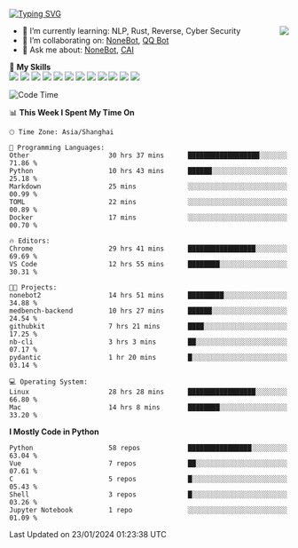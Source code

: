 [![Typing SVG](https://readme-typing-svg.herokuapp.com?size=25&duration=2500&color=8C43EA&vCenter=true&width=200&height=40&lines=Hi+there+%F0%9F%91%8B%F0%9F%8F%BB;I'm+yanyongyu)](https://git.io/typing-svg)

<a href="#">
  <img align="right" src="https://github-readme-stats.vercel.app/api?username=yanyongyu&count_private=true&show_icons=true&bg_color=15,f2f7fd,E0EAFC" />
</a>

- 🌱 I’m currently learning: NLP, Rust, Reverse, Cyber Security
- 👯 I’m collaborating on: [NoneBot](https://github.com/nonebot), [QQ Bot](https://github.com/Mrs4s/go-cqhttp)
- 💬 Ask me about: [NoneBot](https://github.com/nonebot), [CAI](https://github.com/cscs181/CAI)

🌟 **My Skills**  
![](https://img.shields.io/badge/-Python-3e74a2?style=flat-square&logo=Python&logoColor=fff)
![](https://img.shields.io/badge/-TypeScript-3178C6?style=flat-square&logo=TypeScript&logoColor=fff)
![](https://img.shields.io/badge/-Vue-4fc08d?style=flat-square&logo=Vue.js&logoColor=fff)
![](https://img.shields.io/badge/-React-2d98ce?style=flat-square&logo=React&logoColor=fff)
![](https://img.shields.io/badge/-FastAPI-009688?style=flat-square&logo=FastAPI&logoColor=fff)
![](https://img.shields.io/badge/-Linux-000000?style=flat-square&logo=Linux&logoColor=fff)
![](https://img.shields.io/badge/-Docker-2496ED?style=flat-square&logo=Docker&logoColor=fff)
![](https://img.shields.io/badge/-Kubernetes-326CE5?style=flat-square&logo=Kubernetes&logoColor=fff)
![](https://img.shields.io/badge/-GitHub%20Actions-2088FF?style=flat-square&logo=GitHubActions&logoColor=fff)
![](https://img.shields.io/badge/-PostgreSQL-4169E1?style=flat-square&logo=PostgreSQL&logoColor=fff)
![](https://img.shields.io/badge/-Redis-DC382D?style=flat-square&logo=Redis&logoColor=fff)
![](https://img.shields.io/badge/-MongoDB-47A248?style=flat-square&logo=MongoDB&logoColor=fff)

<!--START_SECTION:waka-->
![Code Time](http://img.shields.io/badge/Code%20Time-5%2C749%20hrs%2017%20mins-blue)

📊 **This Week I Spent My Time On** 

```text
🕑︎ Time Zone: Asia/Shanghai

💬 Programming Languages: 
Other                    30 hrs 37 mins      ██████████████████░░░░░░░   71.86 % 
Python                   10 hrs 43 mins      ██████░░░░░░░░░░░░░░░░░░░   25.18 % 
Markdown                 25 mins             ░░░░░░░░░░░░░░░░░░░░░░░░░   00.99 % 
TOML                     22 mins             ░░░░░░░░░░░░░░░░░░░░░░░░░   00.89 % 
Docker                   17 mins             ░░░░░░░░░░░░░░░░░░░░░░░░░   00.70 % 

🔥 Editors: 
Chrome                   29 hrs 41 mins      █████████████████░░░░░░░░   69.69 % 
VS Code                  12 hrs 55 mins      ████████░░░░░░░░░░░░░░░░░   30.31 % 

🐱‍💻 Projects: 
nonebot2                 14 hrs 51 mins      █████████░░░░░░░░░░░░░░░░   34.88 % 
medbench-backend         10 hrs 27 mins      ██████░░░░░░░░░░░░░░░░░░░   24.54 % 
githubkit                7 hrs 21 mins       ████░░░░░░░░░░░░░░░░░░░░░   17.25 % 
nb-cli                   3 hrs 3 mins        ██░░░░░░░░░░░░░░░░░░░░░░░   07.17 % 
pydantic                 1 hr 20 mins        █░░░░░░░░░░░░░░░░░░░░░░░░   03.14 % 

💻 Operating System: 
Linux                    28 hrs 28 mins      █████████████████░░░░░░░░   66.80 % 
Mac                      14 hrs 8 mins       ████████░░░░░░░░░░░░░░░░░   33.20 % 
```

**I Mostly Code in Python** 

```text
Python                   58 repos            ████████████████░░░░░░░░░   63.04 % 
Vue                      7 repos             ██░░░░░░░░░░░░░░░░░░░░░░░   07.61 % 
C                        5 repos             █░░░░░░░░░░░░░░░░░░░░░░░░   05.43 % 
Shell                    3 repos             █░░░░░░░░░░░░░░░░░░░░░░░░   03.26 % 
Jupyter Notebook         1 repo              ░░░░░░░░░░░░░░░░░░░░░░░░░   01.09 % 
```




 Last Updated on 23/01/2024 01:23:38 UTC
<!--END_SECTION:waka-->
